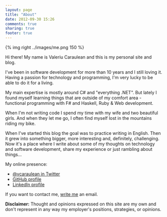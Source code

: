 ```yaml
---
layout: page
title: "About"
date: 2012-09-30 15:26
comments: true
sharing: true
footer: true
---
```

{% img right ../images/me.png 150 %}

Hi there! My name is Valeriu Caraulean and this is my personal site and blog.

I've been in software development for more than 10 years and I still loving it. Having a passion for technology and programming, I'm very lucky to be able to do it for a living. 

My main expertise is mostly around C# and "everything .NET". But lately I found myself learning things that are outside of my comfort area - functional programming with F# and Haskell, Ruby & Web development.

When I'm not writing code I spend my time with my wife and two beautiful girls. And when they let me go, I often find myself lost in the mountains riding my bike.

When I've started this blog the goal was to practice writing in English. Then it grew into something bigger, more interesting and, definitely, challenging. Now it's a place where I write about some of my thoughts on technology and software development, share my experience or just rambling about things...

My online presence:

- [@vcaraulean in Twitter](http://twitter.com/vcaraulean)
- [GitHub profile](http://github.com/vcaraulean)
- [LinkedIn profile](http://ch.linkedin.com/in/vcaraulean)

If you want to contact me, [write me](mailto:valeriu@caraulean.com) an email.

**Disclaimer:** Thought and opinions expressed on this site are my own and don't represent in any way my employer's positions, strategies, or opinions.
